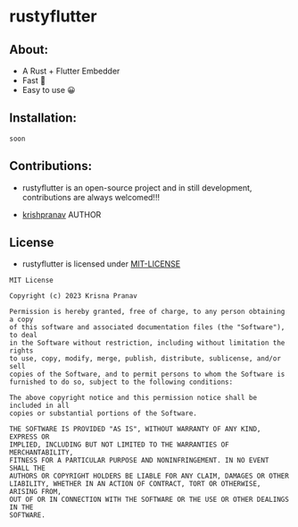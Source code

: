 # rustyflutter

## About:
- A Rust + Flutter Embedder
- Fast 🚀
- Easy to use 😀

## Installation:
```
soon
```

## Contributions:
- rustyflutter is an open-source project and in still development, contributions are always welcomed!!!

- [krishpranav](https://github.com/krishrpanav) AUTHOR

## License
- rustyflutter is licensed under [MIT-LICENSE](https://github.com/krishpranav/rustyflutter/blob/master/LICENSE)
```
MIT License

Copyright (c) 2023 Krisna Pranav

Permission is hereby granted, free of charge, to any person obtaining a copy
of this software and associated documentation files (the "Software"), to deal
in the Software without restriction, including without limitation the rights
to use, copy, modify, merge, publish, distribute, sublicense, and/or sell
copies of the Software, and to permit persons to whom the Software is
furnished to do so, subject to the following conditions:

The above copyright notice and this permission notice shall be included in all
copies or substantial portions of the Software.

THE SOFTWARE IS PROVIDED "AS IS", WITHOUT WARRANTY OF ANY KIND, EXPRESS OR
IMPLIED, INCLUDING BUT NOT LIMITED TO THE WARRANTIES OF MERCHANTABILITY,
FITNESS FOR A PARTICULAR PURPOSE AND NONINFRINGEMENT. IN NO EVENT SHALL THE
AUTHORS OR COPYRIGHT HOLDERS BE LIABLE FOR ANY CLAIM, DAMAGES OR OTHER
LIABILITY, WHETHER IN AN ACTION OF CONTRACT, TORT OR OTHERWISE, ARISING FROM,
OUT OF OR IN CONNECTION WITH THE SOFTWARE OR THE USE OR OTHER DEALINGS IN THE
SOFTWARE.
```